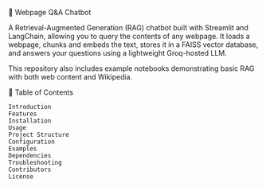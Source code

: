 🤖 Webpage Q&A Chatbot

A Retrieval-Augmented Generation (RAG) chatbot built with Streamlit and LangChain, allowing you to query the contents of any webpage. It loads a webpage, chunks and embeds the text, stores it in a FAISS vector database, and answers your questions using a lightweight Groq-hosted LLM.

This repository also includes example notebooks demonstrating basic RAG with both web content and Wikipedia.

📑 Table of Contents

    Introduction
    Features
    Installation
    Usage
    Project Structure
    Configuration
    Examples
    Dependencies
    Troubleshooting
    Contributors
    License
